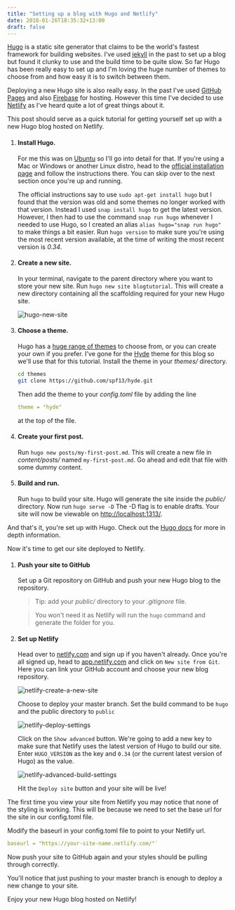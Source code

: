 ```yaml
---
title: "Setting up a blog with Hugo and Netlify"
date: 2018-01-26T18:35:32+13:00
draft: false
---
```


[Hugo](https://gohugo.io/) is a static site generator that claims to be the world's fastest framework for building websites. I've used [jekyll](https://jekyllrb.com/) in the past to set up a blog but found it clunky to use and the build time to be quite slow. So far Hugo has been really easy to set up and I'm loving the huge number of themes to choose from and how easy it is to switch between them.

Deploying a new Hugo site is also really easy. In the past I've used [GitHub Pages](https://pages.github.com/) and also [Firebase](https://firebase.google.com/) for hosting. However this time I've decided to use [Netlify](https://www.netlify.com/) as I've heard quite a lot of great things about it.

This post should serve as a quick tutorial for getting yourself set up with a new Hugo blog hosted on Netlify.

1. #### Install Hugo.

    For me this was on [Ubuntu](https://www.ubuntu.com/) so I'll go into detail for that. If you're using a Mac or Windows or another Linux distro, head to the [official installation page](https://gohugo.io/getting-started/installing/) and follow the instructions there. You can skip over to the next section once you're up and running.

    The official instructions say to use `sudo apt-get install hugo` but I found that the version was old and some themes no longer worked with that version. Instead I used `snap install hugo` to get the latest version. However, I then had to use the command `snap run hugo` whenever I needed to use Hugo, so I created an alias `alias hugo="snap run hugo"` to make things a bit easier. Run `hugo version` to make sure you're using the most recent version available, at the time of writing the most recent version is _0.34_.

2. #### Create a new site.

    In your terminal, navigate to the parent directory where you want to store your new site. Run `hugo new site blogtutorial`. This will create a new directory containing all the scaffolding required for your new Hugo site.

    ![hugo-new-site][hugo-new-site]

3. #### Choose a theme.

    Hugo has a [huge range of themes](https://themes.gohugo.io/) to choose from, or you can create your own if you prefer. I've gone for the [Hyde](https://themes.gohugo.io/hyde/) theme for this blog so we'll use that for this tutorial. Install the theme in your _themes/_ directory.
    ```bash
    cd themes
    git clone https://github.com/spf13/hyde.git
    ```
    Then add the theme to your _config.toml_ file by adding the line
    ```yaml
    theme = "hyde"
    ```
    at the top of the file.

4. #### Create your first post.

    Run `hugo new posts/my-first-post.md`. This will create a new file in _content/posts/_ named `my-first-post.md`. Go ahead and edit that file with some dummy content.

5. #### Build and run.

    Run `hugo` to build your site. Hugo will generate the site inside the _public/_ directory. Now run `hugo serve -D` The -D flag is to enable drafts. Your site will now be viewable on [http://localhost:1313/](http://localhost:1313/).

And that's it, you're set up with Hugo. Check out the [Hugo docs](https://gohugo.io/documentation/) for more in depth information.

Now it's time to get our site deployed to Netlify.

1. #### Push your site to GitHub

    Set up a Git repository on GitHub and push your new Hugo blog to the repository.

    > Tip: add your _public/_ directory to your _.gitignore_ file.

    > You won't need it as Netlify will run the `hugo` command and generate the folder for you.

2. #### Set up Netlify

    Head over to [netlify.com](https://www.netlify.com/) and sign up if you haven't already.
    Once you're all signed up, head to [app.netlify.com](https://app.netlify.com/) and click on `New site from Git`. Here you can link your GitHub account and choose your new blog repository.

    ![netlify-create-a-new-site][netlify-create-a-new-site]

    Choose to deploy your master branch. Set the build command to be `hugo` and the public directory to `public`

    ![netlify-deploy-settings][netlify-deploy-settings]

    Click on the `Show advanced` button. We're going to add a new key to make sure that Netlify uses the latest version of Hugo to build our site. Enter `HUGO_VERSION` as the key and `0.34` (or the current latest version of Hugo) as the value.

    ![netlify-advanced-build-settings][netlify-advanced-build-settings]

    Hit the `Deploy site` button and your site will be live!

The first time you view your site from Netlify you may notice that none of the styling is working. This will be because we need to set the base url for the site in our config.toml file.

Modify the baseurl in your config.toml file to point to your Netlify url.

```yaml
baseurl = "https://your-site-name.netlify.com/"`
```

Now push your site to GitHub again and your styles should be pulling through correctly.

You'll notice that just pushing to your master branch is enough to deploy a new change to your site.

Enjoy your new Hugo blog hosted on Netlify!

[hugo-new-site]: /images/hugo-new-site.png "hugo new site output"
[netlify-create-a-new-site]: /images/netlify-create-a-new-site.png "netlify create a new site"
[netlify-deploy-settings]: /images/netlify-deploy-settings.png "netlify deploy settings"
[netlify-advanced-build-settings]: /images/netlify-advanced-build-settings.png "netlify advanced build settings"
